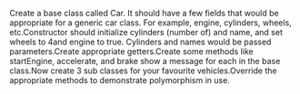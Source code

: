 Create a base class called Car. It should have a few fields that would be appropriate for a generic car class. For example, engine, cylinders, wheels, etc.Constructor should initialize cylinders (number of) and name, and set wheels to 4and engine to true. Cylinders and names would be passed parameters.Create appropriate getters.Create some methods like startEngine, accelerate, and brake show a message for each in the base class.Now create 3 sub classes for your favourite vehicles.Override the appropriate methods to demonstrate polymorphism in use.
